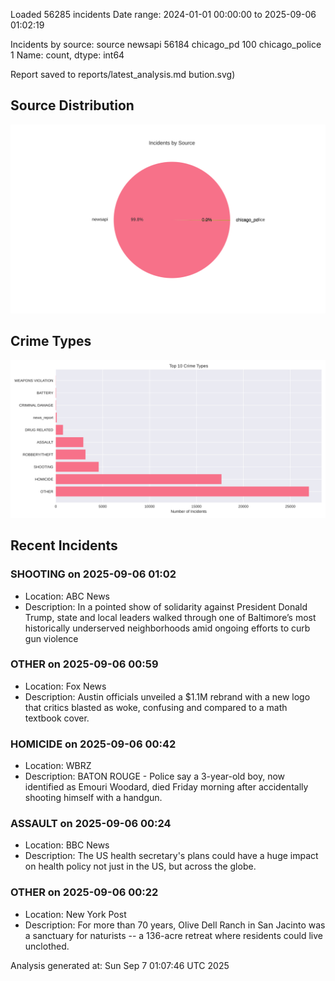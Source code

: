 
Loaded 56285 incidents
Date range: 2024-01-01 00:00:00 to 2025-09-06 01:02:19

Incidents by source:
source
newsapi           56184
chicago_pd          100
chicago_police        1
Name: count, dtype: int64

Report saved to reports/latest_analysis.md
bution.svg)

## Source Distribution
![Source Distribution](images/source_distribution.svg)

## Crime Types
![Crime Types](images/crime_types.svg)

## Recent Incidents

### SHOOTING on 2025-09-06 01:02
- Location: ABC News
- Description: In a pointed show of solidarity against President Donald Trump, state and local leaders walked through one of Baltimore’s most historically underserved neighborhoods amid ongoing efforts to curb gun violence


### OTHER on 2025-09-06 00:59
- Location: Fox News
- Description: Austin officials unveiled a $1.1M rebrand with a new logo that critics blasted as woke, confusing and compared to a math textbook cover.


### HOMICIDE on 2025-09-06 00:42
- Location: WBRZ
- Description: BATON ROUGE - Police say a 3-year-old boy, now identified as Emouri Woodard, died Friday morning after accidentally shooting himself with a handgun.


### ASSAULT on 2025-09-06 00:24
- Location: BBC News
- Description: The US health secretary's plans could have a huge impact on health policy not just in the US, but across the globe.


### OTHER on 2025-09-06 00:22
- Location: New York Post
- Description: For more than 70 years, Olive Dell Ranch in San Jacinto was a sanctuary for naturists -- a 136-acre retreat where residents could live unclothed.

Analysis generated at: Sun Sep  7 01:07:46 UTC 2025
